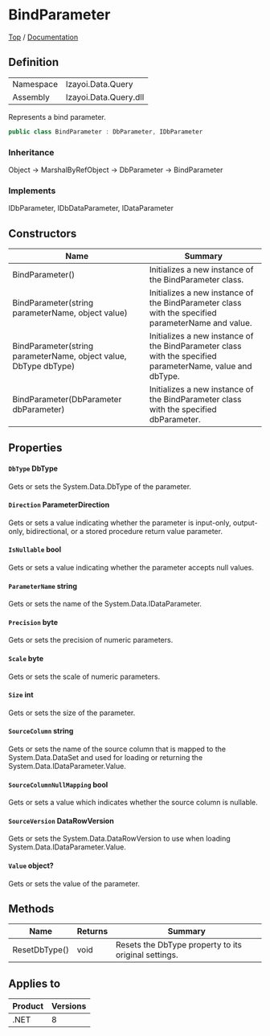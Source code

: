 # BindParameter

[Top](../../../../README.md) / [Documentation](../../../Documentation.md)

## Definition

|||
|--|--|
|Namespace|Izayoi.Data.Query|
|Assembly|Izayoi.Data.Query.dll|

Represents a bind parameter.

~~~csharp
public class BindParameter : DbParameter, IDbParameter
~~~

### Inheritance
Object -> MarshalByRefObject -> DbParameter -> BindParameter

### Implements

IDbParameter, IDbDataParameter, IDataParameter

## Constructors

|Name|Summary|
|--|--|
|BindParameter()|Initializes a new instance of the BindParameter class.|
|BindParameter(string parameterName, object value)|Initializes a new instance of the BindParameter class with the specified parameterName and value.|
|BindParameter(string parameterName, object value, DbType dbType)|Initializes a new instance of the BindParameter class with the specified parameterName, value and dbType.|
|BindParameter(DbParameter dbParameter)|Initializes a new instance of the BindParameter class with the specified dbParameter.|

## Properties

#### `DbType` DbType

Gets or sets the System.Data.DbType of the parameter.

#### `Direction` ParameterDirection

Gets or sets a value indicating whether the parameter is input-only, output-only, bidirectional, or a stored procedure return value parameter.

#### `IsNullable` bool

Gets or sets a value indicating whether the parameter accepts null values.

#### `ParameterName` string

Gets or sets the name of the System.Data.IDataParameter.

#### `Precision` byte

Gets or sets the precision of numeric parameters.

#### `Scale` byte

Gets or sets the scale of numeric parameters.

#### `Size` int

Gets or sets the size of the parameter.

#### `SourceColumn` string

Gets or sets the name of the source column that is mapped to the System.Data.DataSet and used for loading or returning the System.Data.IDataParameter.Value.

#### `SourceColumnNullMapping` bool

Gets or sets a value which indicates whether the source column is nullable.

#### `SourceVersion` DataRowVersion

Gets or sets the System.Data.DataRowVersion to use when loading System.Data.IDataParameter.Value.

#### `Value` object?

Gets or sets the value of the parameter.

## Methods

|Name|Returns|Summary|
|--|--|--|
|ResetDbType()|void|Resets the DbType property to its original settings.|

## Applies to

|Product|Versions|
|--|--|
|.NET|8|

